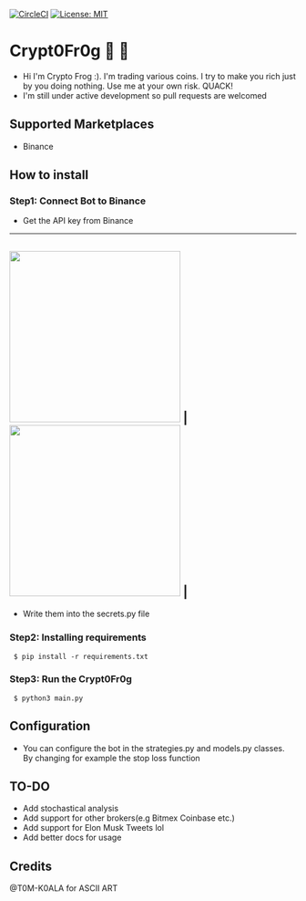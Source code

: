 [![CircleCI](https://circleci.com/gh/lona9a/Crypt0Fr0g.svg?style=shield)](https://circleci.com/gh/lona9a/Crypt0Fr0g)
[![License: MIT](https://img.shields.io/badge/License-MIT-yellow.svg)](https://opensource.org/licenses/MIT)


# Crypt0Fr0g :money_with_wings: :frog:
- Hi I'm Crypto Frog :). I'm trading various coins. I try to make you rich just by you doing nothing. Use me at your own risk. QUACK!
- I'm still under active development so pull requests are welcomed 
## Supported Marketplaces
- Binance

## How to install 

### Step1: Connect Bot to Binance
- Get the API key from Binance
---
 <img src="https://public.bnbstatic.com/image/cms/article/body/202103/d40241dca7c551e2944fd039177b50d0.png" width="300"> |
 <img src="https://public.bnbstatic.com/image/cms/article/body/202103/38fbe5e95c6fde496c8b3f1d7f4843f6.png" width="300"> |
--- 
- Write them into the secrets.py file

### Step2: Installing requirements
     $ pip install -r requirements.txt

### Step3: Run the Crypt0Fr0g
     $ python3 main.py
  
## Configuration
- You can configure the bot in the strategies.py and models.py classes. By changing for example the stop loss function

## TO-DO
- Add stochastical analysis
- Add support for other brokers(e.g Bitmex Coinbase etc.)
- Add support for Elon Musk Tweets lol
- Add better docs for usage

## Credits
@T0M-K0ALA for ASCII ART
